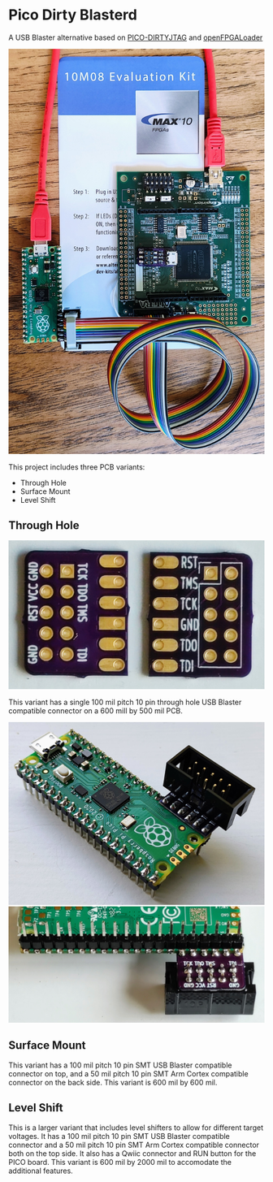 # Pico Dirty Blasterd

A USB Blaster alternative based on [PICO-DIRTYJTAG](https://github.com/phdussud/pico-dirtyJtag) and [openFPGALoader](https://trabucayre.github.io/openFPGALoader/)

![Pico Dirty Blasterd connected to MAX10 evaluation kit](max10m08e144-pico.jpg)

This project includes three PCB variants:
 * Through Hole
 * Surface Mount
 * Level Shift

 ## Through Hole

 ![Pico Dirty Blasterd through hole PCB](th-pcb-front-back.jpg)

 This variant has a single 100 mil pitch 10 pin through hole USB Blaster compatible connector on a 600 mill by 500 mil PCB.

 ![Pico Dirty Blasterd through hole assembled top view](th-top.jpg)
 ![Pico Dirty Blasterd through hole assembled bottom view](th-bottom.jpg)

 ## Surface Mount

 This variant has a 100 mil pitch 10 pin SMT USB Blaster compatible connector on top, and a 50 mil pitch 10 pin SMT Arm Cortex compatible connector on the back side.  This variant is 600 mil by 600 mil.

 ## Level Shift

 This is a larger variant that includes level shifters to allow for different target voltages.  It has a 100 mil pitch 10 pin SMT USB Blaster compatible connector and a 50 mil pitch 10 pin SMT Arm Cortex compatible connector both on the top side.  It also has a Qwiic connector and RUN button for the PICO board.  This variant is 600 mil by 2000 mil to accomodate the additional features.